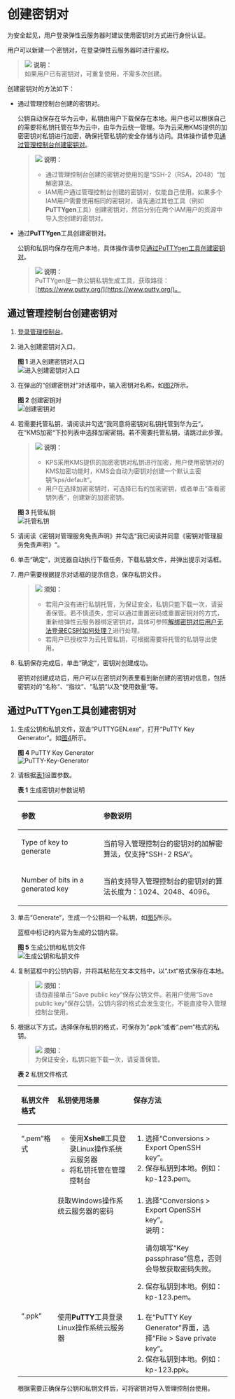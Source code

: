 # 创建密钥对<a name="dew_01_0034"></a>

为安全起见，用户登录弹性云服务器时建议使用密钥对方式进行身份认证。

用户可以新建一个密钥对，在登录弹性云服务器时进行鉴权。

>![](public_sys-resources/icon-note.gif) **说明：**   
>如果用户已有密钥对，可重复使用，不需多次创建。  

创建密钥对的方法如下：

-   通过管理控制台创建的密钥对。

    公钥自动保存在华为云中，私钥由用户下载保存在本地。用户也可以根据自己的需要将私钥托管在华为云中，由华为云统一管理。华为云采用KMS提供的加密密钥对私钥进行加密，确保托管私钥的安全存储与访问。具体操作请参见[通过管理控制台创建密钥对](#section5800650145317)。

    >![](public_sys-resources/icon-note.gif) **说明：**   
    >-   通过管理控制台创建的密钥对使用的是“SSH-2（RSA，2048）“加解密算法。  
    >-   IAM用户通过管理控制台创建的密钥对，仅能自己使用。如果多个IAM用户需要使用相同的密钥对，请先通过其他工具（例如**PuTTYgen**工具）创建密钥对，然后分别在两个IAM用户的资源中导入您创建的密钥对。  

-   通过**PuTTYgen**工具创建密钥对。

    公钥和私钥均保存在用户本地，具体操作请参见[通过PuTTYgen工具创建密钥对](#section3621887515920)。

    >![](public_sys-resources/icon-note.gif) **说明：**   
    >PuTTYgen是一款公钥私钥生成工具，获取路径：[https://www.putty.org/](https://www.putty.org/)。  


## 通过管理控制台创建密钥对<a name="section5800650145317"></a>

1.  [登录管理控制台](https://console.huaweicloud.com)。
2.  进入创建密钥对入口。

    **图 1**  进入创建密钥对入口<a name="fig13575194415516"></a>  
    ![](figures/进入创建密钥对入口.png "进入创建密钥对入口")

3.  在弹出的“创建密钥对“对话框中，输入密钥对名称，如[图2](#fig18001801152230)所示。

    **图 2**  创建密钥对<a name="fig18001801152230"></a>  
    ![](figures/创建密钥对.png "创建密钥对")

4.  若需要托管私钥，请阅读并勾选“我同意将密钥对私钥托管到华为云“。在“KMS加密“下拉列表中选择加密密钥。若不需要托管私钥，请跳过此步骤。

    >![](public_sys-resources/icon-note.gif) **说明：**   
    >-   KPS采用KMS提供的加密密钥对私钥进行加密，用户使用密钥对的KMS加密功能时，KMS会自动为密钥对创建一个默认主密钥“kps/default“。  
    >-   用户在选择加密密钥时，可选择已有的加密密钥，或者单击“查看密钥列表“，创建新的加密密钥。  

    **图 3**  托管私钥<a name="fig9474163381611"></a>  
    ![](figures/托管私钥.png "托管私钥")

5.  请阅读《密钥对管理服务免责声明》并勾选“我已阅读并同意《密钥对管理服务免责声明》“。
6.  单击“确定“，浏览器自动执行下载任务，下载私钥文件，并弹出提示对话框。
7.  用户需要根据提示对话框的提示信息，保存私钥文件。

    >![](public_sys-resources/icon-notice.gif) **须知：**   
    >-   若用户没有进行私钥托管，为保证安全，私钥只能下载一次，请妥善保管。若不慎遗失，您可以通过重置密码或重置密钥对的方式，重新给弹性云服务器绑定密钥对，具体可参照[解绑密钥对后用户无法登录ECS时如何处理？](https://support.huaweicloud.com/dew_faq/dew_01_0084.html)进行处理。  
    >-   若用户已授权华为云托管私钥，可根据需要将托管的私钥导出使用。  

8.  私钥保存完成后，单击“确定“，密钥对创建成功。

    密钥对创建成功后，用户可以在密钥对列表里看到新创建的密钥对信息，包括密钥对的“名称“、“指纹“、“私钥“以及“使用数量“等。


## 通过PuTTYgen工具创建密钥对<a name="section3621887515920"></a>

1.  生成公钥和私钥文件，双击“PUTTYGEN.exe“，打开“PuTTY Key Generator“。如[图4](#fig1028212177)所示。

    **图 4**  PuTTY Key Generator<a name="fig1028212177"></a>  
    ![](figures/PuTTY-Key-Generator.png "PuTTY-Key-Generator")

2.  请根据[表1](#table11561163013229)设置参数。

    **表 1**  生成密钥对参数说明

    <a name="table11561163013229"></a>
    <table><thead align="left"><tr id="row145601630192220"><th class="cellrowborder" valign="top" width="39.20792079207921%" id="mcps1.2.3.1.1"><p id="p8560630102218"><a name="p8560630102218"></a><a name="p8560630102218"></a>参数</p>
    </th>
    <th class="cellrowborder" valign="top" width="60.79207920792079%" id="mcps1.2.3.1.2"><p id="p55605307225"><a name="p55605307225"></a><a name="p55605307225"></a>参数说明</p>
    </th>
    </tr>
    </thead>
    <tbody><tr id="row156133019224"><td class="cellrowborder" valign="top" width="39.20792079207921%" headers="mcps1.2.3.1.1 "><p id="p05601430152217"><a name="p05601430152217"></a><a name="p05601430152217"></a>Type of key to generate</p>
    </td>
    <td class="cellrowborder" valign="top" width="60.79207920792079%" headers="mcps1.2.3.1.2 "><p id="p75614303222"><a name="p75614303222"></a><a name="p75614303222"></a>当前导入管理控制台的密钥对的加解密算法，仅支持<span class="parmvalue" id="parmvalue5560133012221"><a name="parmvalue5560133012221"></a><a name="parmvalue5560133012221"></a>“SSH-2 RSA”</span>。</p>
    </td>
    </tr>
    <tr id="row6561230202210"><td class="cellrowborder" valign="top" width="39.20792079207921%" headers="mcps1.2.3.1.1 "><p id="p1856113303223"><a name="p1856113303223"></a><a name="p1856113303223"></a>Number of bits in a generated key</p>
    </td>
    <td class="cellrowborder" valign="top" width="60.79207920792079%" headers="mcps1.2.3.1.2 "><p id="p1356133052219"><a name="p1356133052219"></a><a name="p1356133052219"></a>当前支持导入管理控制台的密钥对的算法长度为：1024、2048、4096。</p>
    </td>
    </tr>
    </tbody>
    </table>

3.  单击“Generate“，生成一个公钥和一个私钥，如[图5](#fig1513010103413)所示。

    蓝框中标记的内容为生成的公钥内容。

    **图 5**  生成公钥和私钥文件<a name="fig1513010103413"></a>  
    ![](figures/生成公钥和私钥文件.png "生成公钥和私钥文件")

4.  复制蓝框中的公钥内容，并将其粘贴在文本文档中，以“.txt“格式保存在本地。

    >![](public_sys-resources/icon-notice.gif) **须知：**   
    >请勿直接单击“Save public key“保存公钥文件。若用户使用“Save public key“保存公钥，公钥内容的格式会发生变化，不能直接导入管理控制台使用。  

5.  根据以下方式，选择保存私钥的格式，可保存为“.ppk“或者“.pem“格式的私钥。

    >![](public_sys-resources/icon-notice.gif) **须知：**   
    >为保证安全，私钥只能下载一次，请妥善保管。  

    **表 2**  私钥文件格式

    <a name="table444364153314"></a>
    <table><thead align="left"><tr id="row24419413336"><th class="cellrowborder" valign="top" width="13.531353135313532%" id="mcps1.2.4.1.1"><p id="p74412415335"><a name="p74412415335"></a><a name="p74412415335"></a>私钥文件格式</p>
    </th>
    <th class="cellrowborder" valign="top" width="38.28382838283828%" id="mcps1.2.4.1.2"><p id="p5441174133311"><a name="p5441174133311"></a><a name="p5441174133311"></a>私钥使用场景</p>
    </th>
    <th class="cellrowborder" valign="top" width="48.18481848184818%" id="mcps1.2.4.1.3"><p id="p24411242334"><a name="p24411242334"></a><a name="p24411242334"></a>保存方法</p>
    </th>
    </tr>
    </thead>
    <tbody><tr id="row1644117417331"><td class="cellrowborder" rowspan="2" valign="top" width="13.531353135313532%" headers="mcps1.2.4.1.1 "><p id="p34416418338"><a name="p34416418338"></a><a name="p34416418338"></a><span class="filepath" id="filepath114411413339"><a name="filepath114411413339"></a><a name="filepath114411413339"></a>“.pem”</span>格式</p>
    </td>
    <td class="cellrowborder" valign="top" width="38.28382838283828%" headers="mcps1.2.4.1.2 "><a name="ul164411446337"></a><a name="ul164411446337"></a><ul id="ul164411446337"><li>使用<strong id="b164412423314"><a name="b164412423314"></a><a name="b164412423314"></a>Xshell</strong>工具登录Linux操作系统云服务器</li><li>将私钥托管在管理控制台</li></ul>
    </td>
    <td class="cellrowborder" valign="top" width="48.18481848184818%" headers="mcps1.2.4.1.3 "><a name="ol16441841336"></a><a name="ol16441841336"></a><ol id="ol16441841336"><li>选择<span class="menucascade" id="menucascade114411842338"><a name="menucascade114411842338"></a><a name="menucascade114411842338"></a>“<span class="uicontrol" id="uicontrol1244144173313"><a name="uicontrol1244144173313"></a><a name="uicontrol1244144173313"></a>Conversions &gt; Export OpenSSH key</span>”</span>。</li><li>保存私钥到本地。例如：kp-123.pem。</li></ol>
    </td>
    </tr>
    <tr id="row1344212414333"><td class="cellrowborder" valign="top" headers="mcps1.2.4.1.1 "><p id="p20441114113310"><a name="p20441114113310"></a><a name="p20441114113310"></a>获取Windows操作系统云服务器的密码</p>
    </td>
    <td class="cellrowborder" valign="top" headers="mcps1.2.4.1.2 "><a name="ol1144215473315"></a><a name="ol1144215473315"></a><ol id="ol1144215473315"><li>选择<span class="menucascade" id="menucascade15442154153313"><a name="menucascade15442154153313"></a><a name="menucascade15442154153313"></a>“<span class="uicontrol" id="uicontrol154411244335"><a name="uicontrol154411244335"></a><a name="uicontrol154411244335"></a>Conversions &gt; Export OpenSSH key</span>”</span>。<div class="note" id="note184421648331"><a name="note184421648331"></a><a name="note184421648331"></a><span class="notetitle"> 说明： </span><div class="notebody"><p id="p14442114203319"><a name="p14442114203319"></a><a name="p14442114203319"></a>请勿填写<span class="parmname" id="parmname1244294183311"><a name="parmname1244294183311"></a><a name="parmname1244294183311"></a>“Key passphrase”</span>信息，否则会导致获取密码失败。</p>
    </div></div>
    </li><li>保存私钥到本地。例如：kp-123.pem。</li></ol>
    </td>
    </tr>
    <tr id="row1444274103318"><td class="cellrowborder" valign="top" width="13.531353135313532%" headers="mcps1.2.4.1.1 "><p id="p16442184133316"><a name="p16442184133316"></a><a name="p16442184133316"></a><span class="uicontrol" id="uicontrol1544217417339"><a name="uicontrol1544217417339"></a><a name="uicontrol1544217417339"></a>“.ppk”</span></p>
    </td>
    <td class="cellrowborder" valign="top" width="38.28382838283828%" headers="mcps1.2.4.1.2 "><p id="p844274153310"><a name="p844274153310"></a><a name="p844274153310"></a>使用<strong id="b16442242334"><a name="b16442242334"></a><a name="b16442242334"></a>PuTTY</strong>工具登录Linux操作系统云服务器</p>
    </td>
    <td class="cellrowborder" valign="top" width="48.18481848184818%" headers="mcps1.2.4.1.3 "><a name="ol114421748336"></a><a name="ol114421748336"></a><ol id="ol114421748336"><li>在<span class="uicontrol" id="uicontrol154428417339"><a name="uicontrol154428417339"></a><a name="uicontrol154428417339"></a>“PuTTY Key Generator”</span>界面，选择<span class="menucascade" id="menucascade184426413318"><a name="menucascade184426413318"></a><a name="menucascade184426413318"></a>“<span class="uicontrol" id="uicontrol344215433317"><a name="uicontrol344215433317"></a><a name="uicontrol344215433317"></a>File &gt; Save private key</span>”</span>。</li><li>保存私钥到本地。例如：kp-123.ppk。</li></ol>
    </td>
    </tr>
    </tbody>
    </table>

    根据需要正确保存公钥和私钥文件后，可将密钥对导入管理控制台使用。


